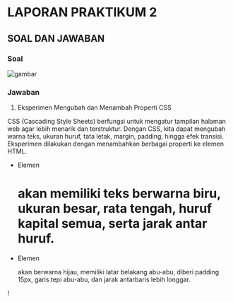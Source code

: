 # LAPORAN PRAKTIKUM 2

## SOAL DAN JAWABAN

### Soal
![gambar]()

### Jawaban
  1. Eksperimen Mengubah dan Menambah Properti CSS

CSS (Cascading Style Sheets) berfungsi untuk mengatur tampilan halaman web agar lebih menarik dan terstruktur. Dengan CSS, kita dapat mengubah warna teks, ukuran huruf, tata letak, margin, padding, hingga efek transisi. Eksperimen dilakukan dengan menambahkan berbagai properti ke elemen HTML.
- Elemen <h1> akan memiliki teks berwarna biru, ukuran besar, rata tengah, huruf kapital semua, serta jarak antar huruf.
- Elemen <p> akan berwarna hijau, memiliki latar belakang abu-abu, diberi padding 15px, garis tepi abu-abu, dan jarak antarbaris lebih longgar.

!
